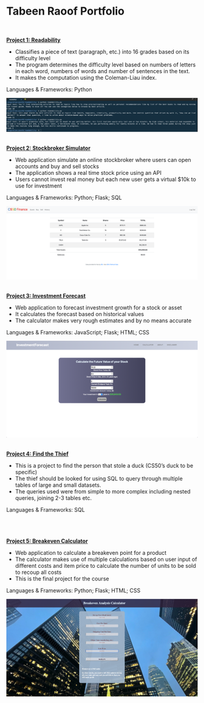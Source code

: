 # Tabeen Raoof Portfolio 
<br>

**[Project 1: Readability](https://github.com/TabeenRaoof/CS50project/tree/main/portfolio/Readability)**

- Classifies a piece of text (paragraph, etc.) into 16 grades based on its difficulty level
- The program determines the difficulty level based on numbers of letters in each word, numbers of words and number of sentences in the text. 
- It makes the computation using the Coleman-Liau index. 

Languages & Frameworks: Python

![](/images/Readability.png)
<br><br>

**[Project 2: Stockbroker Simulator](https://github.com/TabeenRaoof/CS50project/tree/main/portfolio/Stockbroker)**

- Web application simulate an online stockbroker where users can open accounts and buy and sell stocks
- The application shows a real time stock price using an API
- Users cannot invest real money but each new user gets a virtual $10k to use for investment

Languages & Frameworks: Python; Flask; SQL

![](/images/StockBroker.png)
<br><br>

**[Project 3: Investment Forecast](https://github.com/TabeenRaoof/CS50project/tree/main/portfolio/Investment%20Forecast)**

- Web application to forecast investment growth for a stock or asset 
- It calculates the forecast based on historical values
- The calculator makes very rough estimates and by no means accurate

Languages & Frameworks: JavaScript; Flask; HTML; CSS

![](/images/InvestmentCalculator.png)
<br><br>

**[Project 4: Find the Thief](https://github.com/TabeenRaoof/CS50project/tree/main/portfolio/Find%20The%20Thief)**
- This is a project to find the person that stole a duck (CS50’s duck to be specific)
- The thief should be looked for using SQL to query through multiple tables of large and small datasets.
- The queries used were from simple to more complex including nested queries, joining 2-3 tables etc.

Languages & Frameworks: SQL
<br><br><br><br>

**[Project 5: Breakeven Calculator](https://github.com/TabeenRaoof/CS50project/tree/main/portfolio/Breakeven%20Calculator)**
- Web application to calculate a breakeven point for a product
- The calculator makes use of multiple calculations based on user input of different costs and item price to  calculate the number of units to be sold to recoup all costs
- This is the final project for the course

Languages & Frameworks: Python; Flask; HTML; CSS

![](/images/BreakEven_Calculator.png)

<br><br>
